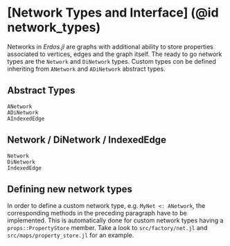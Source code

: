 # [Network Types and Interface] (@id network_types)
Networks in *Erdos.jl* are graphs with additional ability to store properties
associated to vertices, edges and the graph itself.
The ready to go network types are the `Network` and `DiNetwork` types. Custom
types con be defined inheriting from `ANetwork` and `ADiNetwork` abstract types.

## Abstract Types

```@docs
ANetwork
ADiNetwork
AIndexedEdge
```

## Network / DiNetwork / IndexedEdge

```@docs
Network
DiNetwork
IndexedEdge
```

## Defining new network types
In order to define a custom network type, e.g. `MyNet <: ANetwork`, the corresponding
methods in the preceding paragraph have to be implemented.
This is automatically done for custom network types having a `props::PropertyStore`
member. Take a look to `src/factory/net.jl` and `src/maps/property_store.jl` for an example.
